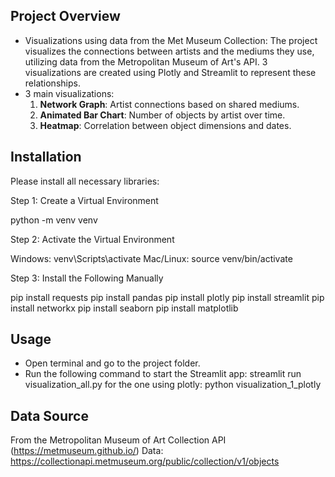 ## Project Overview
- Visualizations using data from the Met Museum Collection:
The project visualizes the connections between artists and the mediums they use, utilizing data from the Metropolitan Museum of Art's API. 3 visualizations are created using Plotly and Streamlit to represent these relationships.
- 3 main visualizations:
  1. **Network Graph**: Artist connections based on shared mediums.
  2. **Animated Bar Chart**: Number of objects by artist over time.
  3. **Heatmap**: Correlation between object dimensions and dates.

## Installation

Please install all necessary libraries:

Step 1: Create a Virtual Environment

python -m venv venv

Step 2: Activate the Virtual Environment

Windows:
venv\Scripts\activate
Mac/Linux:
source venv/bin/activate

Step 3: Install the Following Manually

pip install requests
pip install pandas
pip install plotly
pip install streamlit
pip install networkx
pip install seaborn
pip install matplotlib

## Usage

- Open terminal and go to the project folder.
- Run the following command to start the Streamlit app:
streamlit run visualization_all.py
for the one using plotly:
python visualization_1_plotly

## Data Source

From the Metropolitan Museum of Art Collection API (https://metmuseum.github.io/)
Data: https://collectionapi.metmuseum.org/public/collection/v1/objects
